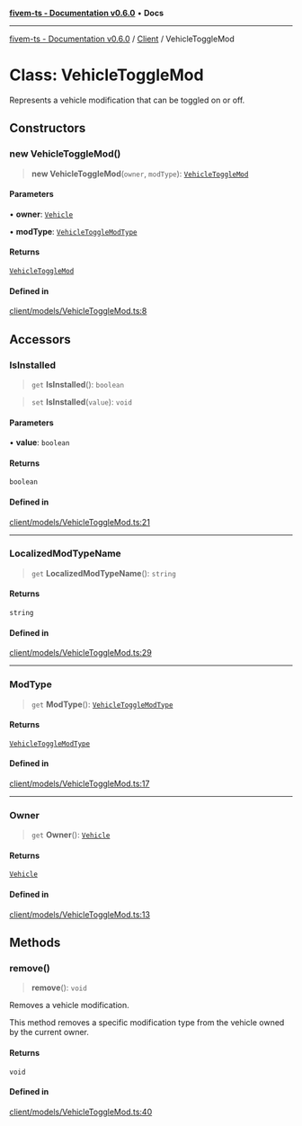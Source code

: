 [**fivem-ts - Documentation v0.6.0**](../../../README.md) • **Docs**

***

[fivem-ts - Documentation v0.6.0](../../../README.md) / [Client](../README.md) / VehicleToggleMod

# Class: VehicleToggleMod

Represents a vehicle modification that can be toggled on or off.

## Constructors

### new VehicleToggleMod()

> **new VehicleToggleMod**(`owner`, `modType`): [`VehicleToggleMod`](VehicleToggleMod.md)

#### Parameters

• **owner**: [`Vehicle`](Vehicle.md)

• **modType**: [`VehicleToggleModType`](../enumerations/VehicleToggleModType.md)

#### Returns

[`VehicleToggleMod`](VehicleToggleMod.md)

#### Defined in

[client/models/VehicleToggleMod.ts:8](https://github.com/Purpose-Dev/fivem-ts/blob/main/src/client/models/VehicleToggleMod.ts#L8)

## Accessors

### IsInstalled

> `get` **IsInstalled**(): `boolean`

> `set` **IsInstalled**(`value`): `void`

#### Parameters

• **value**: `boolean`

#### Returns

`boolean`

#### Defined in

[client/models/VehicleToggleMod.ts:21](https://github.com/Purpose-Dev/fivem-ts/blob/main/src/client/models/VehicleToggleMod.ts#L21)

***

### LocalizedModTypeName

> `get` **LocalizedModTypeName**(): `string`

#### Returns

`string`

#### Defined in

[client/models/VehicleToggleMod.ts:29](https://github.com/Purpose-Dev/fivem-ts/blob/main/src/client/models/VehicleToggleMod.ts#L29)

***

### ModType

> `get` **ModType**(): [`VehicleToggleModType`](../enumerations/VehicleToggleModType.md)

#### Returns

[`VehicleToggleModType`](../enumerations/VehicleToggleModType.md)

#### Defined in

[client/models/VehicleToggleMod.ts:17](https://github.com/Purpose-Dev/fivem-ts/blob/main/src/client/models/VehicleToggleMod.ts#L17)

***

### Owner

> `get` **Owner**(): [`Vehicle`](Vehicle.md)

#### Returns

[`Vehicle`](Vehicle.md)

#### Defined in

[client/models/VehicleToggleMod.ts:13](https://github.com/Purpose-Dev/fivem-ts/blob/main/src/client/models/VehicleToggleMod.ts#L13)

## Methods

### remove()

> **remove**(): `void`

Removes a vehicle modification.

This method removes a specific modification type from the vehicle owned by the current owner.

#### Returns

`void`

#### Defined in

[client/models/VehicleToggleMod.ts:40](https://github.com/Purpose-Dev/fivem-ts/blob/main/src/client/models/VehicleToggleMod.ts#L40)
